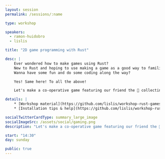 ```yaml
---
layout: session
permalink: /sessions/:name

type: workshop

speakers:
  - ramon-huidobro
  - lislis

title: "2D game programming with Rust"

desc: |
    Ever wondered how to make games using Rust?
    New to Rust and hoping to use making a game as a good way to familiarize yourself with the language?
    Wanna have some fun and do some coding along the way?

    Yes! Same here! To all the above!

    Let's make a co-operative game featuring our friend the 🦀 collecting treats at the beach, using Rust and ggez!

details: |
    * [Workshop material](https://github.com/lislis/workshop-rust-games/)
    * [Installation tips & help](https://github.com/lislis/workshop-rust-games/wiki/Installation-and-help)

socialTwitterCardType: summary_large_image
socialImageSrc: /assets/social/gaming.png
description: "Let's make a co-operative game featuring our friend the 🦀 collecting treats at the beach, using Rust and ggez!"

start: "14:30"
day: sunday

public: true
---
```

